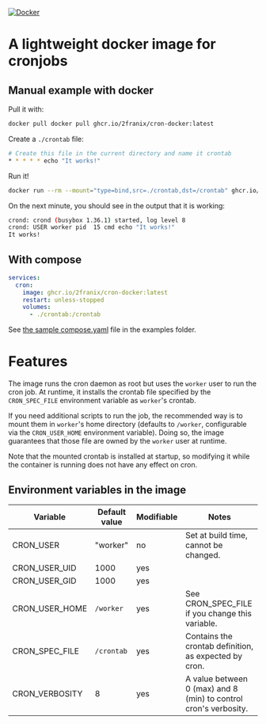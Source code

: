 [![Docker](https://github.com/2franix/cron-docker/actions/workflows/docker-publish.yml/badge.svg)](https://github.com/2franix/cron-docker/actions/workflows/docker-publish.yml)

# A lightweight docker image for cronjobs

## Manual example with docker

Pull it with:

``` sh
docker pull docker pull ghcr.io/2franix/cron-docker:latest
```

Create a `./crontab` file:

``` sh
# Create this file in the current directory and name it crontab
* * * * * echo "It works!"
```

Run it!

``` sh
docker run --rm --mount="type=bind,src=./crontab,dst=/crontab" ghcr.io/2franix/cron-docker:latest
```

On the next minute, you should see in the output that it is working:

``` sh
crond: crond (busybox 1.36.1) started, log level 8
crond: USER worker pid  15 cmd echo "It works!"
It works!
```

## With compose

``` yaml
services:
  cron:
    image: ghcr.io/2franix/cron-docker:latest
    restart: unless-stopped
    volumes:
      - ./crontab:/crontab
```

See [the sample compose.yaml](examples/compose/compose.yaml) file in the examples folder.

# Features

The image runs the cron daemon as root but uses the `worker` user to run the cron job.
At runtime, it installs the crontab file specified by the `CRON_SPEC_FILE` environment variable as `worker`'s crontab.

If you need additional scripts to run the job, the recommended way is to mount them in `worker`'s home directory (defaults to `/worker`, configurable via the `CRON_USER_HOME` environment variable). Doing so, the image guarantees that those file are owned by the `worker` user at runtime.

Note that the mounted crontab is installed at startup, so modifying it while the container is running does not have any effect on cron.

## Environment variables in the image

| Variable       | Default value | Modifiable | Notes                                                            |
|----------------|---------------|------------|------------------------------------------------------------------|
| CRON_USER      | "worker"      | no         | Set at build time, cannot be changed.                            |
| CRON_USER_UID  | 1000          | yes        |                                                                  |
| CRON_USER_GID  | 1000          | yes        |                                                                  |
| CRON_USER_HOME | `/worker`     | yes        | See CRON_SPEC_FILE if you change this variable.                  |
| CRON_SPEC_FILE | `/crontab`    | yes        | Contains the crontab definition, as expected by cron.            |
| CRON_VERBOSITY | 8             | yes        | A value between 0 (max) and 8 (min) to control cron's verbosity. |
